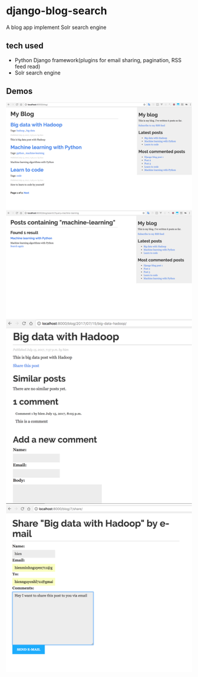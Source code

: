 # django-blog-search
A blog app implement Solr search engine


## tech used 
+ Python Django framework(plugins for email sharing, pagination, RSS feed read)
+ Solr search engine

## Demos
<img src="./demos/1.png">
<img src="./demos/2.png">
<img src="./demos/3.png">
<img src="./demos/4.png">